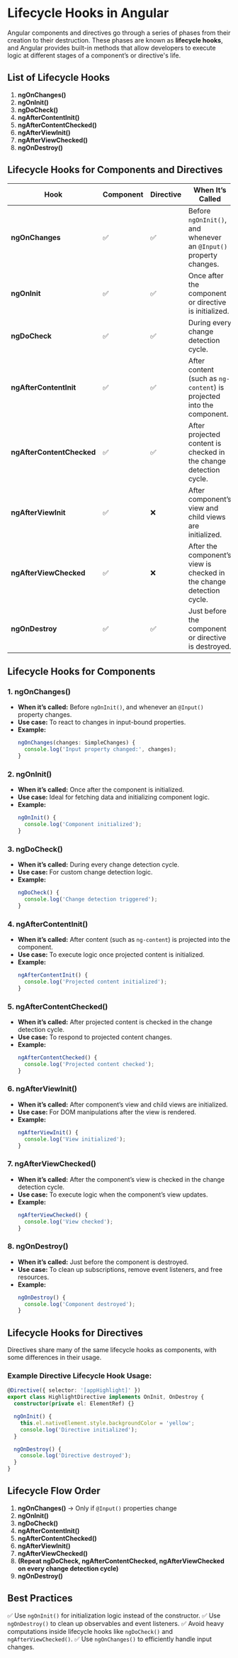 # Lifecycle Hooks in Angular

Angular components and directives go through a series of phases from their creation to their destruction. These phases are known as **lifecycle hooks**, and Angular provides built-in methods that allow developers to execute logic at different stages of a component’s or directive's life.

## List of Lifecycle Hooks

1. **ngOnChanges()**
2. **ngOnInit()**
3. **ngDoCheck()**
4. **ngAfterContentInit()**
5. **ngAfterContentChecked()**
6. **ngAfterViewInit()**
7. **ngAfterViewChecked()**
8. **ngOnDestroy()**

## Lifecycle Hooks for Components and Directives

| Hook | Component | Directive | When It’s Called | Use Case |
|------|-----------|-----------|------------------|----------|
| **ngOnChanges** | ✅ | ✅ | Before `ngOnInit()`, and whenever an `@Input()` property changes. | React to changes in input-bound properties. |
| **ngOnInit** | ✅ | ✅ | Once after the component or directive is initialized. | Fetch data, initialize logic. |
| **ngDoCheck** | ✅ | ✅ | During every change detection cycle. | Custom change detection logic. |
| **ngAfterContentInit** | ✅ | ✅ | After content (such as `ng-content`) is projected into the component. | Execute logic once projected content is initialized. |
| **ngAfterContentChecked** | ✅ | ✅ | After projected content is checked in the change detection cycle. | Respond to projected content changes. |
| **ngAfterViewInit** | ✅ | ❌ | After component’s view and child views are initialized. | DOM manipulations after view is rendered. |
| **ngAfterViewChecked** | ✅ | ❌ | After the component’s view is checked in the change detection cycle. | Execute logic when the component’s view updates. |
| **ngOnDestroy** | ✅ | ✅ | Just before the component or directive is destroyed. | Clean up subscriptions, remove event listeners, free resources. |

## Lifecycle Hooks for Components

### 1. ngOnChanges()
- **When it’s called:** Before `ngOnInit()`, and whenever an `@Input()` property changes.
- **Use case:** To react to changes in input-bound properties.
- **Example:**
  ```typescript
  ngOnChanges(changes: SimpleChanges) {
    console.log('Input property changed:', changes);
  }
  ```

### 2. ngOnInit()
- **When it’s called:** Once after the component is initialized.
- **Use case:** Ideal for fetching data and initializing component logic.
- **Example:**
  ```typescript
  ngOnInit() {
    console.log('Component initialized');
  }
  ```

### 3. ngDoCheck()
- **When it’s called:** During every change detection cycle.
- **Use case:** For custom change detection logic.
- **Example:**
  ```typescript
  ngDoCheck() {
    console.log('Change detection triggered');
  }
  ```

### 4. ngAfterContentInit()
- **When it’s called:** After content (such as `ng-content`) is projected into the component.
- **Use case:** To execute logic once projected content is initialized.
- **Example:**
  ```typescript
  ngAfterContentInit() {
    console.log('Projected content initialized');
  }
  ```

### 5. ngAfterContentChecked()
- **When it’s called:** After projected content is checked in the change detection cycle.
- **Use case:** To respond to projected content changes.
- **Example:**
  ```typescript
  ngAfterContentChecked() {
    console.log('Projected content checked');
  }
  ```

### 6. ngAfterViewInit()
- **When it’s called:** After component’s view and child views are initialized.
- **Use case:** For DOM manipulations after the view is rendered.
- **Example:**
  ```typescript
  ngAfterViewInit() {
    console.log('View initialized');
  }
  ```

### 7. ngAfterViewChecked()
- **When it’s called:** After the component’s view is checked in the change detection cycle.
- **Use case:** To execute logic when the component’s view updates.
- **Example:**
  ```typescript
  ngAfterViewChecked() {
    console.log('View checked');
  }
  ```

### 8. ngOnDestroy()
- **When it’s called:** Just before the component is destroyed.
- **Use case:** To clean up subscriptions, remove event listeners, and free resources.
- **Example:**
  ```typescript
  ngOnDestroy() {
    console.log('Component destroyed');
  }
  ```

## Lifecycle Hooks for Directives
Directives share many of the same lifecycle hooks as components, with some differences in their usage.

### Example Directive Lifecycle Hook Usage:
```typescript
@Directive({ selector: '[appHighlight]' })
export class HighlightDirective implements OnInit, OnDestroy {
  constructor(private el: ElementRef) {}

  ngOnInit() {
    this.el.nativeElement.style.backgroundColor = 'yellow';
    console.log('Directive initialized');
  }

  ngOnDestroy() {
    console.log('Directive destroyed');
  }
}
```

## Lifecycle Flow Order
1. **ngOnChanges()** → Only if `@Input()` properties change
2. **ngOnInit()**
3. **ngDoCheck()**
4. **ngAfterContentInit()**
5. **ngAfterContentChecked()**
6. **ngAfterViewInit()**
7. **ngAfterViewChecked()**
8. **(Repeat ngDoCheck, ngAfterContentChecked, ngAfterViewChecked on every change detection cycle)**
9. **ngOnDestroy()**

## Best Practices
✅ Use `ngOnInit()` for initialization logic instead of the constructor.
✅ Use `ngOnDestroy()` to clean up observables and event listeners.
✅ Avoid heavy computations inside lifecycle hooks like `ngDoCheck()` and `ngAfterViewChecked()`.
✅ Use `ngOnChanges()` to efficiently handle input changes.


